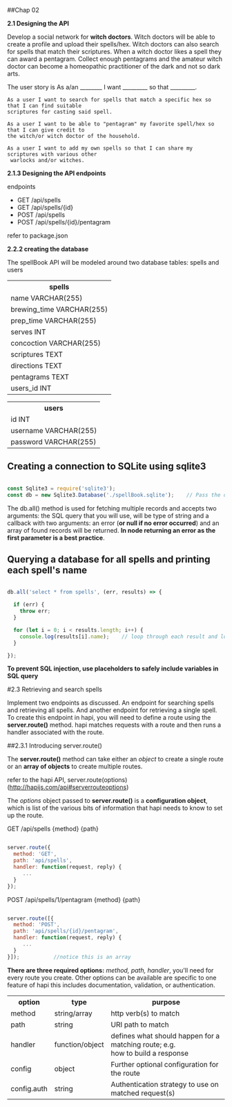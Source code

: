 ##Chap 02

**2.1  Designing the API**

Develop a social network for **witch doctors**. Witch doctors will be able to create a profile and upload their spells/hex. Witch doctors can also search for spells that match their scriptures. When a witch doctor likes a spell they can award a pentagram. Collect enough pentagrams and the amateur witch doctor can become a homeopathic practitioner of the dark and not so dark arts.

The user story is As a/an ________ I want _________ so that _________.

	As a user I want to search for spells that match a specific hex so that I can find suitable
	scriptures for casting said spell.

	As a user I want to be able to "pentagram" my favorite spell/hex so that I can give credit to
	the witch/or witch doctor of the household.

	As a user I want to add my own spells so that I can share my scriptures with various other
	 warlocks and/or witches.

**2.1.3 Designing the API endpoints**

endpoints

   * GET /api/spells
   * GET /api/spells/{id}
   * POST /api/spells
   * POST /api/spells/{id}/pentagram


refer to package.json

**2.2.2 creating the database**

The spellBook API will be modeled around two database tables: spells and users


<table class="tg">
  <tr>
    <th class="tg-031e">spells</th>
  </tr>
  <tr>
    <td class="tg-yw4l">name VARCHAR(255)</td>
  </tr>
  <tr>
    <td class="tg-yw4l">brewing_time VARCHAR(255)</td>
  </tr>
  <tr>
    <td class="tg-yw4l">prep_time VARCHAR(255)</td>
  </tr>
  <tr>
    <td class="tg-yw4l">serves INT</td>
  </tr>
  <tr>
    <td class="tg-yw4l">concoction VARCHAR(255)</td>
  </tr>
  <tr>
    <td class="tg-yw4l">scriptures TEXT</td>
  </tr>
  <tr>
    <td class="tg-yw4l">directions TEXT</td>
  </tr>
  <tr>
    <td class="tg-yw4l">pentagrams TEXT</td>
  </tr>
  <tr>
    <td class="tg-yw4l">users_id INT</td>
  </tr>
</table>



<table class="tg">
  <tr>
    <th class="tg-031e">users</th>
  </tr>
  <tr>
    <td class="tg-031e">id INT</td>
  </tr>
  <tr>
    <td class="tg-031e">username VARCHAR(255)</td>
  </tr>
  <tr>
    <td class="tg-031e">password VARCHAR(255)</td>
  </tr>
</table>

## Creating a connection to SQLite using sqlite3

```Javascript

const Sqlite3 = require('sqlite3');
const db = new Sqlite3.Database('./spellBook.sqlite');    // Pass the database filename to the constructor

```

The db.all() method is used for fetching multiple records and accepts two arguments: the SQL query that you will use, will be type of string and a callback with two arguments: an error (**or null if no error occurred**) and an array of found records will be returned. **In node returning an error as the first parameter is a best practice**.

## Querying a database for all spells and printing each spell's name

```Javascript

db.all('select * from spells', (err, results) => {

  if (err) {
    throw err;
  }

  for (let i = 0; i < results.length; i++) {
    console.log(results[i].name);    // loop through each result and log name of spell
  }

});

```
**To prevent SQL injection, use placeholders to safely include variables in SQL query**


#2.3 Retrieving and search spells

Implement two endpoints as discussed. An endpoint for searching spells and retrieving all spells. And another endpoint for retrieving a single spell.
To create this endpoint in hapi, you will need to define a route using the **server.route()** method. hapi matches requests with a route and then runs a handler associated with the route.

##2.3.1 Introducing server.route()

The **server.route()** method can take either an *object* to create a single route or an **array of objects** to create multiple routes.

refer to the hapi API, server.route(options) (http://hapijs.com/api#serverrouteoptions)

The *options* object passed to **server.route()** is a **configuration object**, which is list of the various bits of information that hapi needs to know to set up the route.

GET      /api/spells
{method}  {path}

```Javascript

server.route({
  method: 'GET',
  path: 'api/spells',
  handler: function(request, reply) {
     ...
  }
});

```

POST      /api/spells/1/pentagram
{method}  {path}

```Javascript

server.route([{
  method: 'POST',
  path: 'api/spells/{id}/pentagram',
  handler: function(request, reply) {
     ...
  }
}]);           //notice this is an array

```

**There are three required options:** *method, path, handler*, you'll need for every route you create. Other options can be available are specific to one feature of hapi this includes documentation, validation, or authentication.

<table class="tg">
  <tr>
    <th class="tg-031e">option</th>
    <th class="tg-031e">type</th>
    <th class="tg-031e">purpose</th>
  </tr>
  <tr>
    <td class="tg-031e">method</td>
    <td class="tg-031e">string/array</td>
    <td class="tg-031e">http verb(s) to match</td>
  </tr>
  <tr>
    <td class="tg-031e">path</td>
    <td class="tg-031e">string</td>
    <td class="tg-031e">URI path to match</td>
  </tr>
  <tr>
    <td class="tg-yw4l">handler</td>
    <td class="tg-yw4l"> function/object</td>
    <td class="tg-yw4l">defines what should happen for a matching route; e.g.<br>how to build a response</td>
  </tr>
  <tr>
    <td class="tg-yw4l">config</td>
    <td class="tg-yw4l">object</td>
    <td class="tg-yw4l">Further optional configuration for the route</td>
  </tr>
  <tr>
    <td class="tg-yw4l">config.auth</td>
    <td class="tg-yw4l">string</td>
    <td class="tg-yw4l">Authentication strategy to use on matched request(s)</td>
  </tr>
</table>